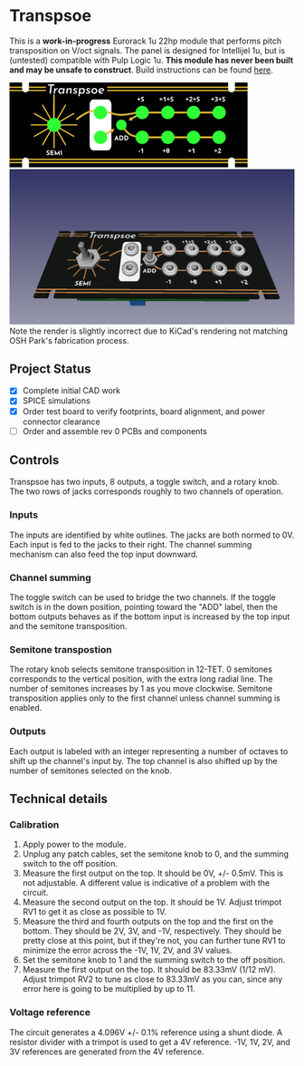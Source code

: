 # Transpsoe

This is a **work-in-progress** Eurorack 1u 22hp module that performs pitch transposition on V/oct signals. The panel is designed for Intellijel 1u, but is (untested) compatible with Pulp Logic 1u. **This module has never been built and may be unsafe to construct**. Build instructions can be found [here](build_instructions.md).

![Image of Transpsoe's panel](panel/panel.png)
![Render of Transpsoe's boards](render.png)
Note the render is slightly incorrect due to KiCad's rendering not matching OSH Park's fabrication process.

## Project Status

- [x] Complete initial CAD work
- [x] SPICE simulations
- [x] Order test board to verify footprints, board alignment, and power connector clearance
- [ ] Order and assemble rev 0 PCBs and components

## Controls

Transpsoe has two inputs, 8 outputs, a toggle switch, and a rotary knob. The two rows of jacks corresponds roughly to two channels of operation.

### Inputs

The inputs are identified by white outlines. The jacks are both normed to 0V. Each input is fed to the jacks to their right. The channel summing mechanism can also feed the top input downward.

### Channel summing

The toggle switch can be used to bridge the two channels. If the toggle switch is in the down position, pointing toward the "ADD" label, then the bottom outputs behaves as if the bottom input is increased by the top input and the semitone transposition.

### Semitone transpostion

The rotary knob selects semitone transposition in 12-TET. 0 semitones corresponds to the vertical position, with the extra long radial line.  The number of semitones increases by 1 as you move clockwise. Semitone transposition applies only to the first channel unless channel summing is enabled.

### Outputs

Each output is labeled with an integer representing a number of octaves to shift up the channel's input by. The top channel is also shifted up by the number of semitones selected on the knob.

## Technical details

### Calibration

1. Apply power to the module.
2. Unplug any patch cables, set the semitone knob to 0, and the summing switch to the off position.
3. Measure the first output on the top. It should be 0V, +/- 0.5mV. This is not adjustable. A different value is indicative of a problem with the circuit.
4. Measure the second output on the top. It should be 1V. Adjust trimpot RV1 to get it as close as possible to 1V.
5. Measure the third and fourth outputs on the top and the first on the bottom. They should be 2V, 3V, and -1V, respectively. They should be pretty close at this point, but if they're not, you can further tune RV1 to minimize the error across the -1V, 1V, 2V, and 3V values.
6. Set the semitone knob to 1 and the summing switch to the off position.
7. Measure the first output on the top. It should be 83.33mV (1/12 mV). Adjust trimpot RV2 to tune as close to 83.33mV as you can, since any error here is going to be multiplied by up to 11.

### Voltage reference

The circuit generates a 4.096V +/- 0.1% reference using a shunt diode. A resistor divider with a trimpot is used to get a 4V reference. -1V, 1V, 2V, and 3V references are generated from the 4V reference.
